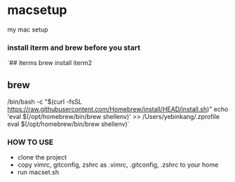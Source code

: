 # macsetup
my mac setup

### install iterm and brew before you start 

`## iterms
brew install iterm2

## brew
/bin/bash -c "$(curl -fsSL https://raw.githubusercontent.com/Homebrew/install/HEAD/install.sh)"
echo 'eval $(/opt/homebrew/bin/brew shellenv)' >> /Users/yebinkang/.zprofile
eval $(/opt/homebrew/bin/brew shellenv)`

### HOW TO USE

- clone the project 
- copy vimrc, gitconfig, zshrc as .vimrc, .gitconfig, .zshrc to your home
- run macset.sh
